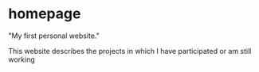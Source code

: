 # homepage
"My first personal website."

This website describes the projects in which I have participated or am still working